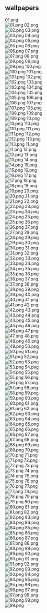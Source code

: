 ## wallpapers
01.png  
![01.png](01.png)
02.png  
![02.png](02.png)
03.png  
![03.png](03.png)
04.png  
![04.png](04.png)
05.png  
![05.png](05.png)
06.png  
![06.png](06.png)
07.png  
![07.png](07.png)
08.png  
![08.png](08.png)
09.png  
![09.png](09.png)
100.png  
![100.png](100.png)
101.png  
![101.png](101.png)
102.png  
![102.png](102.png)
103.png  
![103.png](103.png)
104.png  
![104.png](104.png)
105.png  
![105.png](105.png)
106.png  
![106.png](106.png)
107.png  
![107.png](107.png)
108.png  
![108.png](108.png)
109.png  
![109.png](109.png)
10.png  
![10.png](10.png)
110.png  
![110.png](110.png)
111.png  
![111.png](111.png)
112.png  
![112.png](112.png)
113.png  
![113.png](113.png)
11.png  
![11.png](11.png)
12.png  
![12.png](12.png)
13.png  
![13.png](13.png)
14.png  
![14.png](14.png)
15.png  
![15.png](15.png)
16.png  
![16.png](16.png)
17.png  
![17.png](17.png)
18.png  
![18.png](18.png)
19.png  
![19.png](19.png)
20.png  
![20.png](20.png)
21.png  
![21.png](21.png)
22.png  
![22.png](22.png)
23.png  
![23.png](23.png)
24.png  
![24.png](24.png)
25.png  
![25.png](25.png)
26.png  
![26.png](26.png)
27.png  
![27.png](27.png)
28.png  
![28.png](28.png)
29.png  
![29.png](29.png)
30.png  
![30.png](30.png)
31.png  
![31.png](31.png)
32.png  
![32.png](32.png)
33.png  
![33.png](33.png)
34.png  
![34.png](34.png)
35.png  
![35.png](35.png)
36.png  
![36.png](36.png)
37.png  
![37.png](37.png)
38.png  
![38.png](38.png)
39.png  
![39.png](39.png)
40.png  
![40.png](40.png)
41.png  
![41.png](41.png)
42.png  
![42.png](42.png)
43.png  
![43.png](43.png)
44.png  
![44.png](44.png)
45.png  
![45.png](45.png)
46.png  
![46.png](46.png)
47.png  
![47.png](47.png)
48.png  
![48.png](48.png)
49.png  
![49.png](49.png)
50.png  
![50.png](50.png)
51.png  
![51.png](51.png)
52.png  
![52.png](52.png)
53.png  
![53.png](53.png)
54.png  
![54.png](54.png)
55.png  
![55.png](55.png)
56.png  
![56.png](56.png)
57.png  
![57.png](57.png)
58.png  
![58.png](58.png)
59.png  
![59.png](59.png)
60.png  
![60.png](60.png)
61.png  
![61.png](61.png)
62.png  
![62.png](62.png)
63.png  
![63.png](63.png)
64.png  
![64.png](64.png)
65.png  
![65.png](65.png)
66.png  
![66.png](66.png)
67.png  
![67.png](67.png)
68.png  
![68.png](68.png)
69.png  
![69.png](69.png)
70.png  
![70.png](70.png)
71.png  
![71.png](71.png)
72.png  
![72.png](72.png)
73.png  
![73.png](73.png)
74.png  
![74.png](74.png)
75.png  
![75.png](75.png)
76.png  
![76.png](76.png)
77.png  
![77.png](77.png)
78.png  
![78.png](78.png)
79.png  
![79.png](79.png)
80.png  
![80.png](80.png)
81.png  
![81.png](81.png)
82.png  
![82.png](82.png)
83.png  
![83.png](83.png)
84.png  
![84.png](84.png)
85.png  
![85.png](85.png)
86.png  
![86.png](86.png)
87.png  
![87.png](87.png)
88.png  
![88.png](88.png)
89.png  
![89.png](89.png)
90.png  
![90.png](90.png)
91.png  
![91.png](91.png)
92.png  
![92.png](92.png)
93.png  
![93.png](93.png)
94.png  
![94.png](94.png)
95.png  
![95.png](95.png)
96.png  
![96.png](96.png)
97.png  
![97.png](97.png)
98.png  
![98.png](98.png)
99.png  
![99.png](99.png)
